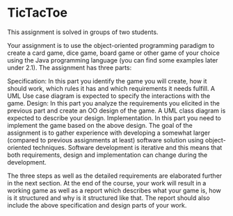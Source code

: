 # TicTacToe
This assignment is solved in groups of two students.

Your assignment is to use the object-oriented programming paradigm to create a card game, dice game, board game or other game of your choice using the Java programming language (you can find some examples later under 2.1). The assignment has three parts:

Specification: In this part you identify the game you will create, how it should work, which rules it has and which requirements it needs fulfill. A UML Use case diagram is expected to specify the interactions with the game.
Design: In this part you analyze the requirements you elicited in the previous part and create an OO design of the game. A UML class diagram is expected to describe your design.
Implementation. In this part you need to implement the game based on the above design.
The goal of the assignment is to gather experience with developing a somewhat larger (compared to previous assignments at least) software solution using object-oriented techniques. Software development is iterative and this means that both requirements, design and implementation can change during the development.

The three steps as well as the detailed requirements are elaborated further in the next section. At the end of the course, your work will result in a working game as well as a report which describes what your game is, how is it structured and why is it structured like that. The report should also include the above specification and design parts of your work.
